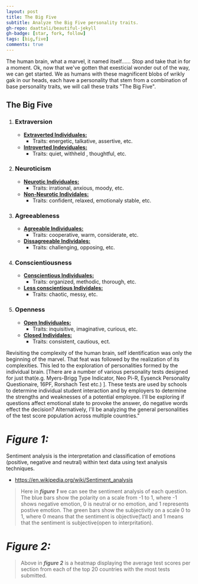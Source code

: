 ```yaml
---
layout: post
title: The Big Five
subtitle: Analyze the Big Five personality traits.
gh-repo: daattali/beautiful-jekyll
gh-badge: [star, fork, follow]
tags: [big,five]
comments: true
---
```


The human brain, what a marvel, it named itself...... Stop and take that in for a moment. Ok, now that we've gotten that exesticial wonder out of the way, we can get started. 
We as humans with these magnificent blobs of wrikly gak in our heads, each have a personality that stem from a combination of base personality traits, we will call these traits "The Big Five".


## **The Big Five**
1. ### **Extraversion**
    - <ins>**Extraverted Individuales:**</ins>
        - Traits: energetic, talkative, assertive, etc.
    - <ins>**Introverted Indeviduales:**</ins>
        - Traits: quiet, withheld , thoughtful, etc.
1. ### **Neuroticism**
    - <ins>**Neurotic Individuales:**</ins> 
         - Traits: irrational, anxious, moody, etc.
    - <ins>**Non-Neurotic Individales:**</ins>
         - Traits: confident, relaxed, emotionaly stable, etc.
1. ### **Agreeableness**
    - <ins>**Agreeable Individuales:**</ins> 
         - Traits: cooperative, warm, considerate, etc.
    - <ins>**Dissagreeable Individales:**</ins>
         - Traits: challenging, opposing, etc.
1. ### **Conscientiousness**
    - <ins>**Conscientious Individuales:**</ins> 
         - Traits: organized, methodic, thorough, etc.
    - <ins>**Less conscientious Individales:**</ins>
         - Traits: chaotic, messy, etc.
1. ### **Openness**
    - <ins>**Open Individuales:**</ins> 
         - Traits: inquisitive, imaginative, curious, etc.
    - <ins>**Closed Individales:**</ins>
         - Traits: consistent, cautious, ect.
         
         
Revisiting the complexity of the human brain, self identification was only the beginning of the marvel. That feat was followed by the realization of its complexities. This led to the exploration of personalities formed by the individual brain. [There are a number of various personality tests designed for just that(e.g. Myers-Brigg Type Indicator, Neo Pi-R, Eysenck Personality Questionaire, 16PF, Rorshach Test etc.) ]. These tests are used by schools to determine individual student interaction and by employers to determine the strengths and weaknesses of a potential employee. I'll be exploring if questions affect emotional state to provoke the answer, do negative words effect the decision? Alternatively, I'll be analyzing the general personalities of the test score population across multiple countries."


# ***Figure 1:***

Sentiment analysis is the interpretation and classification of emotions (positive, negative and neutral) within text data using text analysis techniques.

- https://en.wikipedia.org/wiki/Sentiment_analysis

>Here in ***figure 1*** we can see the sentiment analysis of each question. The blue bars show the polarity on a scale from -1 to 1, where -1 shows negative emotion, 0 is neutral or no emotion, and  1 represents postive emotion. The green bars show the subjectivity on a scale 0 to 1, where 0 means that the sentiment is objective(fact) and 1 means that the sentiment is subjective(open to interpritation). 


# ***Figure 2:***

>Above in ***figure 2*** is a heatmap displaying the average test scores per section from each of the top 20 countries with the most tests submitted. 

